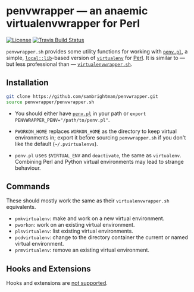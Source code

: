 # penvwrapper — an anaemic virtualenvwrapper for Perl

[![License](https://img.shields.io/badge/license-MPL%202.0-blue.svg)](LICENSE)
[![Travis Build Status](https://travis-ci.org/sambrightman/penvwrapper.svg?branch=master)](https://travis-ci.org/sambrightman/penvwrapper)

`penvwrapper.sh` provides some utility functions for working with [`penv.pl`](https://github.com/jtopjian/penv), a simple,
[`local::lib`](https://github.com/Perl-Toolchain-Gang/local-lib)-based version of [`virtualenv`](https://virtualenv.pypa.io/)
for [Perl](https://www.perl.org). It is similar to — but less professional than — [`virtualenvwrapper.sh`](https://virtualenvwrapper.readthedocs.io/).

## Installation

```bash
git clone https://github.com/sambrightman/penvwrapper.git
source penvwrapper/penvwrapper.sh
```

* You should either have [`penv.pl`](https://github.com/jtopjian/penv)
  in your path or `export PENVWRAPPER_PENV="/path/to/penv.pl"`.

* `PWORKON_HOME` replaces `WORKON_HOME` as the directory to keep
  virtual environments in; export it before sourcing `penvwrapper.sh` if
  you don't like the default (`~/.pvirtualenvs`).

* `penv.pl` uses `$VIRTUAL_ENV` and `deactivate`, the same as
  `virtualenv`. Combining Perl and Python virtual environments may
  lead to strange behaviour.

## Commands

These should mostly work the same as their `virtualenvwrapper.sh` equivalents.

* `pmkvirtualenv`: make and work on a new virtual environment.
* `pworkon`: work on an existing virtual environment.
* `plsvirtualenv`: list existing virtual environments.
* `pcdvirtualenv`: change to the directory container the current or named virtual environment.
* `prmvirtualenv`: remove an existing virtual environment.

## Hooks and Extensions

Hooks and extensions are [not supported](https://en.wikipedia.org/wiki/Anemia).
